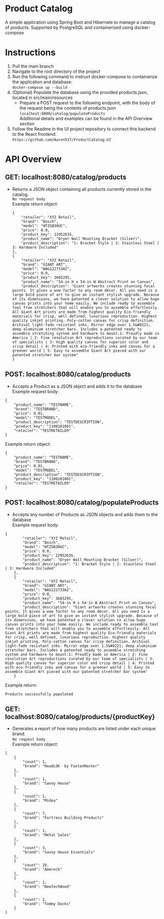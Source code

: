 # Product Catalog
A simple application using Spring Boot and Hibernate to manage a catalog of products. Supported by PostgreSQL and containerized using docker-compose

# Instructions
1. Pull the main branch
2. Navigate to the root directory of the project
3. Run the following command to instruct docker-compose to containerize the application and database: <br />
```docker-compose up --build```
4. (Optional) Populate the database using the provided products.json, located in src/main/resources
   - Prepare a POST request to the following endpoint, with the body of the request being the contents of products.json <br />
  ```localhost:8080/catalog/populateProducts``` <br />
   Additional details and examples can be found in the API Overview section
5. Follow the Readme in the UI project repository to connect this backend to the React frontend: <br />
```https://github.com/Aaron537/ProductCatalog-UI```

# API Overview
## GET: localhost:8080/catalog/products <br />
- Returns a JSON object containing all products currently stored in the catalog.<br />
```No request body``` <br />
    Example return object: <br />
    ```
    {
        "retailer": "XYZ Retail",
        "brand": "Bosch",
        "model": "WTZSB30UC",
        "price": 0.0,
        "product_key": 12952635,
        "product_name": "Dryer Wall Mounting Bracket (Silver)",
        "product_description": "1: Bracket Style | 2: Stainless Steel | 3: Hardware Included"
    },
    {
        "retailer": "XYZ Retail",
        "brand": "GIANT ART",
        "model": "WAG122733A2",
        "price": 0.0,
        "product_key": 3665295,
        "product_name": "54-in H x 54-in W Abstract Print on Canvas",
        "product_description": "Giant artworks creates stunning focal points. It gives a wow factor to any room décor. All you need is a large bold piece of art to give an instant stylish upgrade. Because of its dimensions, we have patented a clever solution to allow huge canvas prints into your home easily. We include ready to assemble tool free stretchers that will enable you to assemble effortlessly. All Giant Art prints are made from highest quality Eco-friendly materials for crisp, well defined, luxurious reproduction. Highest quality inkjet printing. Poly-cotton canvas for crisp definition. Archival light-fade resistant inks. Mirror edge over 1.5&#8221; deep aluminium stretcher bars. Includes a patented ready to assemble stretching system and hardware to mount.1: Proudly made in America | 2: Fine resolution Art reproductions curated by our team of specialists | 3: High quality canvas for superior color and crisp detail | 4: Printed with eco-friendly inks and canvas for a greener world | 5: Easy to assemble Giant Art pieced with our patented stretcher bar system"
    }
    ```
## POST: localhost:8080/catalog/products <br />
- Accepts a Product as a JSON object and adds it to the database <br />
Example request body: <br />
```
{
    "product_name": "TESTNAME",
    "brand": "TESTBRAND",
    "price": 0.01,
    "model": "TESTMODEL",
    "product_description": "TESTDESCRIPTION",
    "product_key": "1100101001",
    "retailer": "TESTRETAILER"
}
```
Example return object: <br />
```
{
    "product_name": "TESTNAME",
    "brand": "TESTBRAND",
    "price": 0.01,
    "model": "TESTMODEL",
    "product_description": "TESTDESCRIPTION",
    "product_key": "1100101001",
    "retailer": "TESTRETAILER"
}
```
## POST: localhost:8080/catalog/populateProducts <br />
- Accepts any number of Products as JSON objects and adds them to the database <br />
Example request body: <br />
```
{
        "retailer": "XYZ Retail",
        "brand": "Bosch",
        "model": "WTZSB30UC",
        "price": 0.0,
        "product_key": 12952635,
        "product_name": "Dryer Wall Mounting Bracket (Silver)",
        "product_description": "1: Bracket Style | 2: Stainless Steel | 3: Hardware Included"
    },
    {
        "retailer": "XYZ Retail",
        "brand": "GIANT ART",
        "model": "WAG122733A2",
        "price": 0.0,
        "product_key": 3665295,
        "product_name": "54-in H x 54-in W Abstract Print on Canvas",
        "product_description": "Giant artworks creates stunning focal points. It gives a wow factor to any room décor. All you need is a large bold piece of art to give an instant stylish upgrade. Because of its dimensions, we have patented a clever solution to allow huge canvas prints into your home easily. We include ready to assemble tool free stretchers that will enable you to assemble effortlessly. All Giant Art prints are made from highest quality Eco-friendly materials for crisp, well defined, luxurious reproduction. Highest quality inkjet printing. Poly-cotton canvas for crisp definition. Archival light-fade resistant inks. Mirror edge over 1.5&#8221; deep aluminium stretcher bars. Includes a patented ready to assemble stretching system and hardware to mount.1: Proudly made in America | 2: Fine resolution Art reproductions curated by our team of specialists | 3: High quality canvas for superior color and crisp detail | 4: Printed with eco-friendly inks and canvas for a greener world | 5: Easy to assemble Giant Art pieced with our patented stretcher bar system"
    }
```
Example return: <br />
```
Products successfully populated
```
## GET: localhost:8080/catalog/products/{productKey}
- Generates a report of how many products are listed under each unique brand. <br />
```No request body``` <br />
Example return object: <br />
```
[
    {
        "count": 1,
        "brand": "HeadLOK  by FastenMaster"
    },
    {
        "count": 1,
        "brand": "Savoy House"
    },
    {
        "count": 1,
        "brand": "Midea"
    },
    {
        "count": 7,
        "brand": "Fortress Building Products"
    },
    {
        "count": 1,
        "brand": "Metal Sales"
    },
    {
        "count": 3,
        "brand": "Savoy House Essentials"
    },
    {
        "count": 10,
        "brand": "Amerock"
    },
    {
        "count": 1,
        "brand": "NewTechWood"
    },
    {
        "count": 2,
        "brand": "Tommy Docks"
    }
]
```
